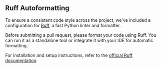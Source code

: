 ## Ruff Autoformatting
To ensure a consistent code style across the project, we've included a configuration for [Ruff](https://github.com/astral-sh/ruff), a fast Python linter and formatter.

Before submitting a pull request, please format your code using Ruff. You can run it as a standalone tool or integrate it with your IDE for automatic formatting.

For installation and setup instructions, refer to the [official Ruff documentation](https://docs.astral.sh/ruff/installation/).

